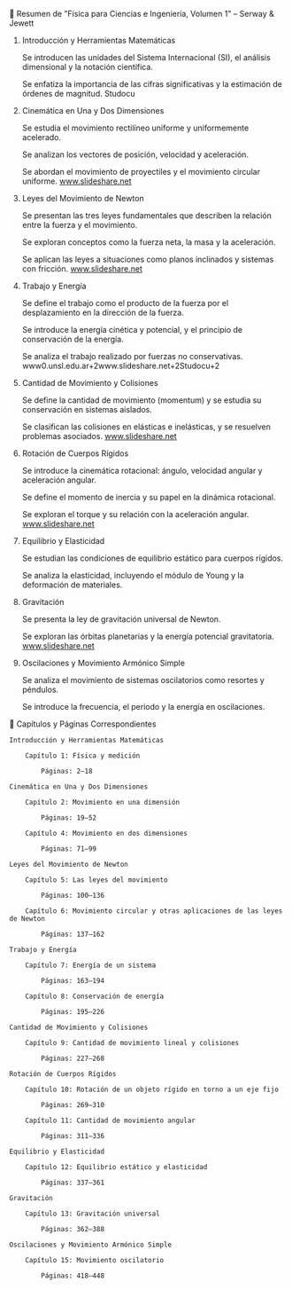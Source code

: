 📘 Resumen de "Física para Ciencias e Ingeniería, Volumen 1" – Serway & Jewett
1. Introducción y Herramientas Matemáticas

    Se introducen las unidades del Sistema Internacional (SI), el análisis dimensional y la notación científica.

    Se enfatiza la importancia de las cifras significativas y la estimación de órdenes de magnitud.
    Studocu

2. Cinemática en Una y Dos Dimensiones

    Se estudia el movimiento rectilíneo uniforme y uniformemente acelerado.

    Se analizan los vectores de posición, velocidad y aceleración.

    Se abordan el movimiento de proyectiles y el movimiento circular uniforme.
    www.slideshare.net

3. Leyes del Movimiento de Newton

    Se presentan las tres leyes fundamentales que describen la relación entre la fuerza y el movimiento.

    Se exploran conceptos como la fuerza neta, la masa y la aceleración.

    Se aplican las leyes a situaciones como planos inclinados y sistemas con fricción.
    www.slideshare.net

4. Trabajo y Energía

    Se define el trabajo como el producto de la fuerza por el desplazamiento en la dirección de la fuerza.

    Se introduce la energía cinética y potencial, y el principio de conservación de la energía.

    Se analiza el trabajo realizado por fuerzas no conservativas.
    www0.unsl.edu.ar+2www.slideshare.net+2Studocu+2

5. Cantidad de Movimiento y Colisiones

    Se define la cantidad de movimiento (momentum) y se estudia su conservación en sistemas aislados.

    Se clasifican las colisiones en elásticas e inelásticas, y se resuelven problemas asociados.
    www.slideshare.net

6. Rotación de Cuerpos Rígidos

    Se introduce la cinemática rotacional: ángulo, velocidad angular y aceleración angular.

    Se define el momento de inercia y su papel en la dinámica rotacional.

    Se exploran el torque y su relación con la aceleración angular.
    www.slideshare.net

7. Equilibrio y Elasticidad

    Se estudian las condiciones de equilibrio estático para cuerpos rígidos.

    Se analiza la elasticidad, incluyendo el módulo de Young y la deformación de materiales.

8. Gravitación

    Se presenta la ley de gravitación universal de Newton.

    Se exploran las órbitas planetarias y la energía potencial gravitatoria.
    www.slideshare.net

9. Oscilaciones y Movimiento Armónico Simple

    Se analiza el movimiento de sistemas oscilatorios como resortes y péndulos.

    Se introduce la frecuencia, el periodo y la energía en oscilaciones.

📘 Capítulos y Páginas Correspondientes

    Introducción y Herramientas Matemáticas

        Capítulo 1: Física y medición

            Páginas: 2–18

    Cinemática en Una y Dos Dimensiones

        Capítulo 2: Movimiento en una dimensión

            Páginas: 19–52

        Capítulo 4: Movimiento en dos dimensiones

            Páginas: 71–99

    Leyes del Movimiento de Newton

        Capítulo 5: Las leyes del movimiento

            Páginas: 100–136

        Capítulo 6: Movimiento circular y otras aplicaciones de las leyes de Newton

            Páginas: 137–162

    Trabajo y Energía

        Capítulo 7: Energía de un sistema

            Páginas: 163–194

        Capítulo 8: Conservación de energía

            Páginas: 195–226

    Cantidad de Movimiento y Colisiones

        Capítulo 9: Cantidad de movimiento lineal y colisiones

            Páginas: 227–268

    Rotación de Cuerpos Rígidos

        Capítulo 10: Rotación de un objeto rígido en torno a un eje fijo

            Páginas: 269–310

        Capítulo 11: Cantidad de movimiento angular

            Páginas: 311–336

    Equilibrio y Elasticidad

        Capítulo 12: Equilibrio estático y elasticidad

            Páginas: 337–361

    Gravitación

        Capítulo 13: Gravitación universal

            Páginas: 362–388

    Oscilaciones y Movimiento Armónico Simple

        Capítulo 15: Movimiento oscilatorio

            Páginas: 418–448